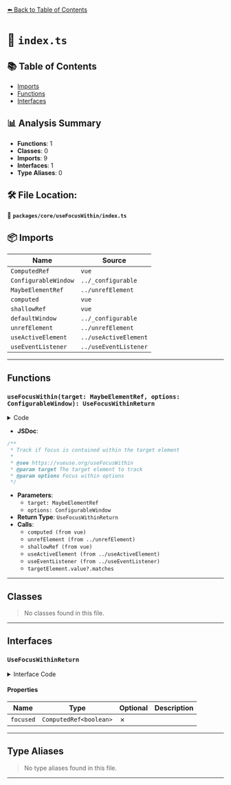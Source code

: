 [⬅️ Back to Table of Contents](../../../index.md)

# 📄 `index.ts`

## 📚 Table of Contents

- [Imports](#imports)
- [Functions](#functions)
- [Interfaces](#interfaces)

## 📊 Analysis Summary

- **Functions**: 1
- **Classes**: 0
- **Imports**: 9
- **Interfaces**: 1
- **Type Aliases**: 0

## 🛠️ File Location:
📂 **`packages/core/useFocusWithin/index.ts`**

## 📦 Imports

| Name | Source |
|------|--------|
| `ComputedRef` | `vue` |
| `ConfigurableWindow` | `../_configurable` |
| `MaybeElementRef` | `../unrefElement` |
| `computed` | `vue` |
| `shallowRef` | `vue` |
| `defaultWindow` | `../_configurable` |
| `unrefElement` | `../unrefElement` |
| `useActiveElement` | `../useActiveElement` |
| `useEventListener` | `../useEventListener` |


---

## Functions

### `useFocusWithin(target: MaybeElementRef, options: ConfigurableWindow): UseFocusWithinReturn`

<details><summary>Code</summary>

```ts
export function useFocusWithin(target: MaybeElementRef, options: ConfigurableWindow = {}): UseFocusWithinReturn {
  const { window = defaultWindow } = options
  const targetElement = computed(() => unrefElement(target))
  const _focused = shallowRef(false)
  const focused = computed(() => _focused.value)
  const activeElement = useActiveElement(options)

  if (!window || !activeElement.value) {
    return { focused }
  }

  const listenerOptions = { passive: true }
  useEventListener(targetElement, EVENT_FOCUS_IN, () => _focused.value = true, listenerOptions)
  useEventListener(targetElement, EVENT_FOCUS_OUT, () =>
    _focused.value = targetElement.value?.matches?.(PSEUDO_CLASS_FOCUS_WITHIN) ?? false, listenerOptions)

  return { focused }
}
```
</details>

- **JSDoc**:
```ts
/**
 * Track if focus is contained within the target element
 *
 * @see https://vueuse.org/useFocusWithin
 * @param target The target element to track
 * @param options Focus within options
 */
```

- **Parameters**:
  - `target: MaybeElementRef`
  - `options: ConfigurableWindow`
- **Return Type**: `UseFocusWithinReturn`
- **Calls**:
  - `computed (from vue)`
  - `unrefElement (from ../unrefElement)`
  - `shallowRef (from vue)`
  - `useActiveElement (from ../useActiveElement)`
  - `useEventListener (from ../useEventListener)`
  - `targetElement.value?.matches`

---

## Classes

> No classes found in this file.


---

## Interfaces

### `UseFocusWithinReturn`

<details><summary>Interface Code</summary>

```ts
export interface UseFocusWithinReturn {
  /**
   * True if the element or any of its descendants are focused
   */
  focused: ComputedRef<boolean>
}
```
</details>

#### Properties

| Name | Type | Optional | Description |
|------|------|----------|-------------|
| `focused` | `ComputedRef<boolean>` | ✗ |  |


---

## Type Aliases

> No type aliases found in this file.


---